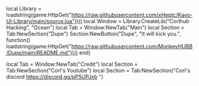 local Library = loadstring(game:HttpGet("https://raw.githubusercontent.com/xHeptc/Kavo-UI-Library/main/source.lua"))()
local Window = Library.CreateLib("Corlhub Hacking", "Ocean")
local Tab = Window:NewTab("Main")
local Section = Tab:NewSection("Dupe")
Section:NewButton("Dupe", "It will kick you.", function()
    loadstring(game:HttpGet("https://raw.githubusercontent.com/MonkeyHUBB/Dupe/main/README.md"))()
end)



local Tab = Window:NewTab("Credit")
local Section = Tab:NewSection("Corl's Youtube")
local Section = Tab:NewSection("Corl's discord https://discord.gg/pP5UPJxb ")

